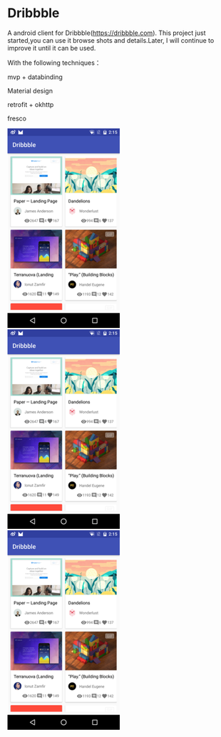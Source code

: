 # Dribbble
A android client for Dribbble(https://dribbble.com).
This project just started,you can use it browse shots and details.Later, 
I will continue to improve it until it can be used.

With the following techniques：

mvp + databinding

Material design

retrofit + okhttp

fresco

<img src="https://github.com/shenxing118/Dribbble/blob/master/app/src/main/res/drawable/Screenshot_20160809-141551.png" width="50%" height="50%">
<img src="https://github.com/shenxing118/Dribbble/blob/master/app/src/main/res/drawable/Screenshot_20160809-141551.png" width="50%" height="50%">
<img src="https://github.com/shenxing118/Dribbble/blob/master/app/src/main/res/drawable/Screenshot_20160809-141551.png" width="50%" height="50%">
